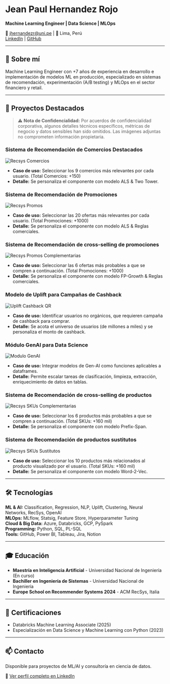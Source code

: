 # Jean Paul Hernandez Rojo
**Machine Learning Engineer | Data Science | MLOps**

📧 jhernandezr@uni.pe | 📍 Lima, Perú  
[LinkedIn](https://linkedin.com/in/jean-paul-hernandez-rojo) | [GitHub](https://github.com/JeanPaulHernandezRojo)

---

## 🎯 Sobre mí
Machine Learning Engineer con +7 años de experiencia en desarrollo e implementación de modelos ML en producción, especializado en sistemas de recomendación, experimentación (A/B testing) y MLOps en el sector financiero y retail.

---

## 💼 Proyectos Destacados

> ⚠️ **Nota de Confidencialidad:** Por acuerdos de confidencialidad corporativa, algunos detalles técnicos específicos, métricas de negocio y datos sensibles han sido omitidos. Las imágenes adjuntas no comprometen información propietaria.

### Sistema de Recomendación de Comercios Destacados
![Recsys Comercios](images/recsys_comercios.jpg)
- **Caso de uso:** Seleccionar los 9 comercios más relevantes por cada usuario. (Total Comercios: +150)
- **Detalle:** Se personaliza el componente con modelo ALS & Two Tower.

### Sistema de Recomendación de Promociones
![Recsys Promos](images/recsys_promos.jpg)
- **Caso de uso:** Seleccionar las 20 ofertas más relevantes por cada usuario. (Total Promociones: +1000)
- **Detalle:** Se personaliza el componente con modelo ALS & Reglas comerciales.

### Sistema de Recomendación de cross-selling de promociones
![Recsys Promos Complementarias](images/recsys_promos_comp.jpg)
- **Caso de uso:** Seleccionar las 6 ofertas más probables a que se compren a continuación. (Total Promociones: +1000)
- **Detalle:** Se personaliza el componente con modelo FP-Growth & Reglas comerciales.

### Modelo de Uplift para Campañas de Cashback
![Uplift Cashback QR](images/uplift_cashback.jpg)
- **Caso de uso:** Identificar usuarios no orgánicos, que requieren campaña de cashback para comprar.
- **Detalle:** Se acota el universo de usuarios (de millones a miles) y se personaliza el monto de cashback.

### Módulo GenAI para Data Science
![Modulo GenAI](images/genai.jpg)
- **Caso de uso:** Integrar modelos de Gen-AI como funciones aplicables a dataframes.
- **Detalle:** Permite escalar tareas de clasificación, limpieza, extracción, enriquecimiento de datos en tablas.

### Sistema de Recomendación de cross-selling de productos
![Recsys SKUs Complementarias](images/recsys_skus_comp.jpg)
- **Caso de uso:** Seleccionar los 6 productos más probables a que se compren a continuación. (Total SKUs: +160 mil)
- **Detalle:** Se personaliza el componente con modelo Prefix-Span.

### Sistema de Recomendación de productos sustitutos
![Recsys SKUs Sustitutos](images/recsys_skus_sust.jpg)
- **Caso de uso:** Seleccionar los 10 productos más relacionados al producto visualizado por el usuario. (Total SKUs: +160 mil)
- **Detalle:** Se personaliza el componente con modelo Word-2-Vec.

---

## 🛠️ Tecnologías

**ML & AI:** Classification, Regression, NLP, Uplift, Clustering, Neural Networks, RecSys, OpenAI  
**MLOps:** MLflow, Statsig, Feature Store, Hyperparameter Tuning  
**Cloud & Big Data:** Azure, Databricks, GCP, PySpark  
**Programming:** Python, SQL, PL-SQL  
**Tools:** GitHub, Power BI, Tableau, Jira, Notion

---

## 🎓 Educación
- **Maestría en Inteligencia Artificial** - Universidad Nacional de Ingeniería (En curso)
- **Bachiller en Ingeniería de Sistemas** - Universidad Nacional de Ingeniería
- **Europe School on Recommender Systems 2024** - ACM RecSys, Italia

---

## 📜 Certificaciones
- Databricks Machine Learning Associate (2025)
- Especialización en Data Science y Machine Learning con Python (2023)

---

## 📫 Contacto
Disponible para proyectos de ML/AI y consultoría en ciencia de datos.

💼 [Ver perfil completo en LinkedIn](https://linkedin.com/in/jean-paul-hernandez-rojo)
